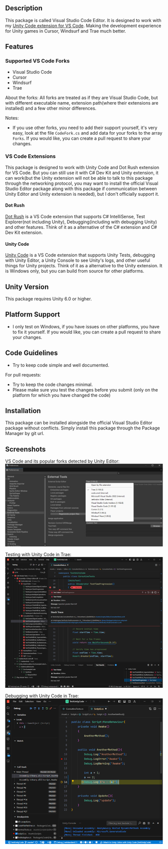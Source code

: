 ## Description
This package is called Visual Studio Code Editor. It is designed to work with my [Unity Code extension for VS Code](https://github.com/hackerzhuli/unity-code). Making the development experience for Unity games in Cursor, Windsurf and Trae much better.

## Features

### Supported VS Code Forks
- Visual Studio Code
- Cursor
- Windsurf
- Trae

About the forks:
All forks are treated as if they are Visual Studio Code, but with different executable name, extension path(where their extensions are installed) and a few other minor differences.

Notes:
- If you use other forks, you need to add their support yourself, it's very easy, look at the file `CodeFork.cs` and add data for your forks to the array `Forks`. If you would like, you can create a pull request to share your changes.

### VS Code Extensions
This package is designed to work with Unity Code and Dot Rush extension for VS Code. But you can still use it with C# Dev Kit and Unity extension, it can work(but the Unity extension will not be able to talk to this package through the networking protocol, you may want to install the official Visual Studio Editor package along with this package if communication between Unity Editor and Unity extension is needed), but I don't officially support it.

#### Dot Rush
[Dot Rush](https://github.com/JaneySprings/DotRush) is a VS Code extension that supports C# IntelliSense, Test Explorer(not including Unity), Debugging(including with debugging Unity) and other features. Think of it as a alternative of the C# extension and C# Dev Kit extension.

#### Unity Code
[Unity Code](https://github.com/hackerzhuli/unity-code) is a VS Code extension that supports Unity Tests, debugging with Unity Editor, a Unity Console to see Unity's logs, and other useful things for Unity projects. Think of it as a alternative to the Unity extension. It is Windows only, but you can build from source for other platforms.

## Unity Version
This package requires Unity 6.0 or higher.

## Platform Support
- I only test on Windows, if you have issues on other platforms, you have to fix it yourself. If you would like, you can create a pull request to share your changes.

## Code Guidelines
- Try to keep code simple and well documented.

For pull requests:
- Try to keep the code changes minimal.
- Please make sure you test the changes before you submit (only on the platform for which you have changed the code)

## Installation
This package can be installed alongside the official Visual Studio Editor package without conflicts. Simply install this package through the Package Manager by git url.

## Screenshots
VS Code and its popular forks detected by Unity Editor:
![image](./Images/Discover%20VS%20Code%20and%20forks.png)

Testing with Unity Code in Trae:
![image](./Images/Run%20Unity%20Tests%20In%20Trae.png)

Debugging with Unity Code in Trae:
![image](./Images/Debug%20in%20Trae.png)
